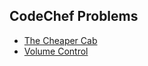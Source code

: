 ## CodeChef Problems

- [The Cheaper Cab](https://github.com/shamnad-sherief/java-challenge/blob/main/src/excercise/basics/CabProblem.java)
- [Volume Control](https://github.com/shamnad-sherief/java-challenge/blob/main/src/excercise/basics/VolumeControl.java)
